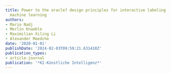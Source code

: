 ```yaml
---
title: Power to the oracle? design principles for interactive labeling systems in
  machine learning
authors:
- Mario Nadj
- Merlin Knaeble
- Maximilian Xiling Li
- Alexander Maedche
date: '2020-01-01'
publishDate: '2024-02-03T09:59:21.631410Z'
publication_types:
- article-journal
publication: '*KI-Künstliche Intelligenz*'
---
```

